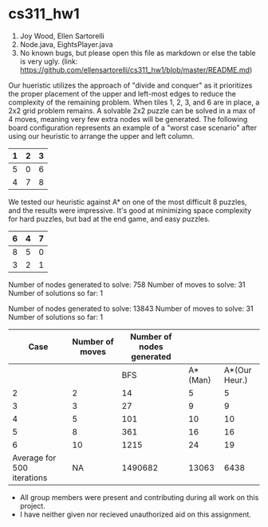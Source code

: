 # cs311_hw1
1. Joy Wood, Ellen Sartorelli
2. Node.java, EightsPlayer.java
3. No known bugs, but please open this file as markdown or else the table is very ugly. (link: https://github.com/ellensartorelli/cs311_hw1/blob/master/README.md)

Our hueristic utilizes the approach of "divide and conquer" as it prioritizes the proper placement of the upper and left-most edges to  reduce the complexity of the remaining problem. When tiles 1, 2, 3, and 6 are in place, a 2x2 grid problem remains. A solvable 2x2 puzzle can be solved in a max of 4 moves, meaning very few extra nodes will be generated. The following board configuration represents an example of a "worst case scenario" after using our heuristic to arrange the upper and left column. 

|   1|   2|   3|
|---|---|---|
|   5|   0|   6|
|   4|   7|   8|

We tested our heuristic against A* on one of the most difficult 8 puzzles, and the results were impressive. It's good at minimizing space complexity for hard puzzles, but bad at the end game, and easy puzzles. 

|   6|   4|   7|
|---|---|---|
|   8|   5|   0|
|  3|   2|  1|
Number of nodes generated to solve: 758
Number of moves to solve: 31
Number of solutions so far: 1

Number of nodes generated to solve: 13843
Number of moves to solve: 31
Number of solutions so far: 1

|Case   	|  Number of moves 	|   Number of nodes generated	|   	|   	|
|---	|---	|---	|---	|---	|
|   	|   	|   BFS	|  A*(Man) 	| A*(Our Heur.)  	|
|   2	|  2 	|   14	|   5	|   5	|
|   3	|  3 	|   27	|   9	|   9	|
|   4	|  5 	|   101	|   10	|   10	|
|   5	|  8 	|  361 	|   16	|  16 	|
|   6	|   10	|   1215	|  24 	|   19	|
|  Average for 500 iterations	|  NA 	|  1490682  	|  13063 	|  6438 	|



 * All group members were present and contributing during all work on this project.
 * I have neither given nor recieved unauthorized aid on this assignment.

